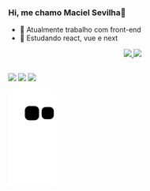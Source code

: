 ### Hi, me chamo Maciel Sevilha👋

- 🔭 Atualmente trabalho com front-end
- 🌱 Estudando react, vue e next
<div align="center">
  <a href="https://github.com/macielsevilha">
  <img height="180em" src="https://github-readme-stats.vercel.app/api?username=macielsevilha&show_icons=true&theme=dark&include_all_commits=true&count_private=true"/>
  <img height="180em" src="https://github-readme-stats.vercel.app/api/top-langs/?username=macielsevilha&layout=compact&langs_count=7&theme=dark"/>
</div>


 ##
 
<div> 
  <a href="https://instagram.com/devmacielsevilha" target="_blank"><img src="https://img.shields.io/badge/-Instagram-%23E4405F?style=for-the-badge&logo=instagram&logoColor=white" target="_blank"></a>
  <a href = "mailto:dev.macielsevilha@gmail.com"><img src="https://img.shields.io/badge/-Gmail-%23333?style=for-the-badge&logo=gmail&logoColor=white" target="_blank"></a>
  <a href="https://www.linkedin.com/in/maciel-sevilha-36b492230/" target="_blank"><img src="https://img.shields.io/badge/-LinkedIn-%230077B5?style=for-the-badge&logo=linkedin&logoColor=white" target="_blank"></a> 
 
  ![Snake animation](https://github.com/rafaballerini/rafaballerini/blob/output/github-contribution-grid-snake.svg)
 
</div>
